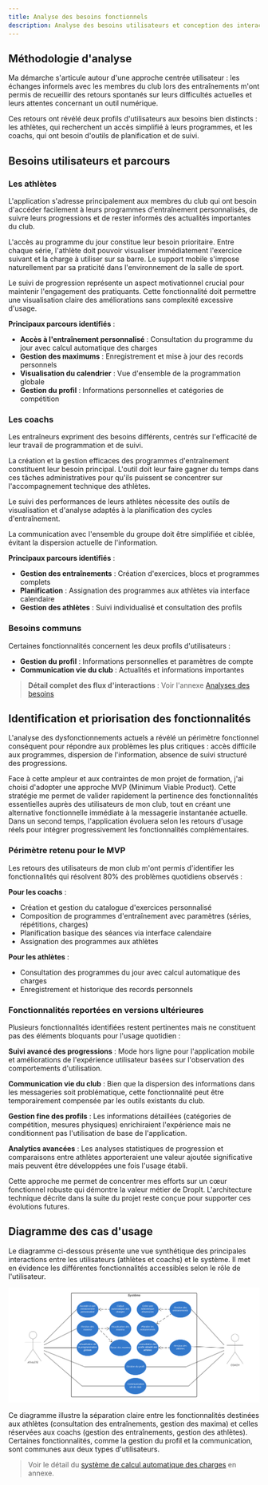 ```yaml
---
title: Analyse des besoins fonctionnels
description: Analyse des besoins utilisateurs et conception des interactions pour DropIt
---
```


## Méthodologie d'analyse

Ma démarche s'articule autour d'une approche centrée utilisateur :  les échanges informels avec les membres du club lors des entraînements m'ont permis de recueillir des retours spontanés sur leurs difficultés actuelles et leurs attentes concernant un outil numérique.

Ces retours ont révélé deux profils d'utilisateurs aux besoins bien distincts : les athlètes, qui recherchent un accès simplifié à leurs programmes, et les coachs, qui ont besoin d'outils de planification et de suivi.

## Besoins utilisateurs et parcours

### Les athlètes

L'application s'adresse principalement aux membres du club qui ont besoin d'accéder facilement à leurs programmes d'entraînement personnalisés, de suivre leurs progressions et de rester informés des actualités importantes du club.

L'accès au programme du jour constitue leur besoin prioritaire. Entre chaque série, l'athlète doit pouvoir visualiser immédiatement l'exercice suivant et la charge à utiliser sur sa barre. Le support mobile s'impose naturellement par sa praticité dans l'environnement de la salle de sport.

Le suivi de progression représente un aspect motivationnel crucial pour maintenir l'engagement des pratiquants. Cette fonctionnalité doit permettre une visualisation claire des améliorations sans complexité excessive d'usage.

**Principaux parcours identifiés** :
- **Accès à l'entraînement personnalisé** : Consultation du programme du jour avec calcul automatique des charges
- **Gestion des maximums** : Enregistrement et mise à jour des records personnels
- **Visualisation du calendrier** : Vue d'ensemble de la programmation globale
- **Gestion du profil** : Informations personnelles et catégories de compétition

### Les coachs

Les entraîneurs expriment des besoins différents, centrés sur l'efficacité de leur travail de programmation et de suivi.

La création et la gestion efficaces des programmes d'entraînement constituent leur besoin principal. L'outil doit leur faire gagner du temps dans ces tâches administratives pour qu'ils puissent se concentrer sur l'accompagnement technique des athlètes.

Le suivi des performances de leurs athlètes nécessite des outils de visualisation et d'analyse adaptés à la planification des cycles d'entraînement.

La communication avec l'ensemble du groupe doit être simplifiée et ciblée, évitant la dispersion actuelle de l'information.

**Principaux parcours identifiés** :
- **Gestion des entraînements** : Création d'exercices, blocs et programmes complets
- **Planification** : Assignation des programmes aux athlètes via interface calendaire
- **Gestion des athlètes** : Suivi individualisé et consultation des profils

### Besoins communs

Certaines fonctionnalités concernent les deux profils d'utilisateurs :
- **Gestion du profil** : Informations personnelles et paramètres de compte
- **Communication vie du club** : Actualités et informations importantes

> **Détail complet des flux d'interactions** : Voir l'annexe [Analyses des besoins](/annexes/analyses-besoins/)

## Identification et priorisation des fonctionnalités

L'analyse des dysfonctionnements actuels a révélé un périmètre fonctionnel conséquent pour répondre aux problèmes les plus critiques : accès difficile aux programmes, dispersion de l'information, absence de suivi structuré des progressions.

Face à cette ampleur et aux contraintes de mon projet de formation, j'ai choisi d'adopter une approche MVP (Minimum Viable Product). Cette stratégie me permet de valider rapidement la pertinence des fonctionnalités essentielles auprès des utilisateurs de mon club, tout en créant une alternative fonctionnelle immédiate à la messagerie instantanée actuelle. Dans un second temps, l'application évoluera selon les retours d'usage réels pour intégrer progressivement les fonctionnalités complémentaires.

### Périmètre retenu pour le MVP

Les retours des utilisateurs de mon club m'ont permis d'identifier les fonctionnalités qui résolvent 80% des problèmes quotidiens observés :

**Pour les coachs** :
- Création et gestion du catalogue d'exercices personnalisé
- Composition de programmes d'entraînement avec paramètres (séries, répétitions, charges)
- Planification basique des séances via interface calendaire
- Assignation des programmes aux athlètes

**Pour les athlètes** :
- Consultation des programmes du jour avec calcul automatique des charges
- Enregistrement et historique des records personnels

### Fonctionnalités reportées en versions ultérieures

Plusieurs fonctionnalités identifiées restent pertinentes mais ne constituent pas des éléments bloquants pour l'usage quotidien :

**Suivi avancé des progressions** : Mode hors ligne pour l'application mobile et améliorations de l'expérience utilisateur basées sur l'observation des comportements d'utilisation.

**Communication vie du club** : Bien que la dispersion des informations dans les messageries soit problématique, cette fonctionnalité peut être temporairement compensée par les outils existants du club.

**Gestion fine des profils** : Les informations détaillées (catégories de compétition, mesures physiques) enrichiraient l'expérience mais ne conditionnent pas l'utilisation de base de l'application.

**Analytics avancées** : Les analyses statistiques de progression et comparaisons entre athlètes apporteraient une valeur ajoutée significative mais peuvent être développées une fois l'usage établi.

Cette approche me permet de concentrer mes efforts sur un cœur fonctionnel robuste qui démontre la valeur métier de DropIt. L'architecture technique décrite dans la suite du projet reste conçue pour supporter ces évolutions futures.

## Diagramme des cas d'usage

Le diagramme ci-dessous présente une vue synthétique des principales interactions entre les utilisateurs (athlètes et coachs) et le système. Il met en évidence les différentes fonctionnalités accessibles selon le rôle de l'utilisateur.

![Diagramme des cas d'usage](../../../assets/diagram-use-cases.png)

Ce diagramme illustre la séparation claire entre les fonctionnalités destinées aux athlètes (consultation des entraînements, gestion des maxima) et celles réservées aux coachs (gestion des entraînements, gestion des athlètes). Certaines fonctionnalités, comme la gestion du profil et la communication, sont communes aux deux types d'utilisateurs.

> Voir le détail du [système de calcul automatique des charges](/annexes/analyses-besoins/#système-de-calcul-automatique-des-charges) en annexe.
